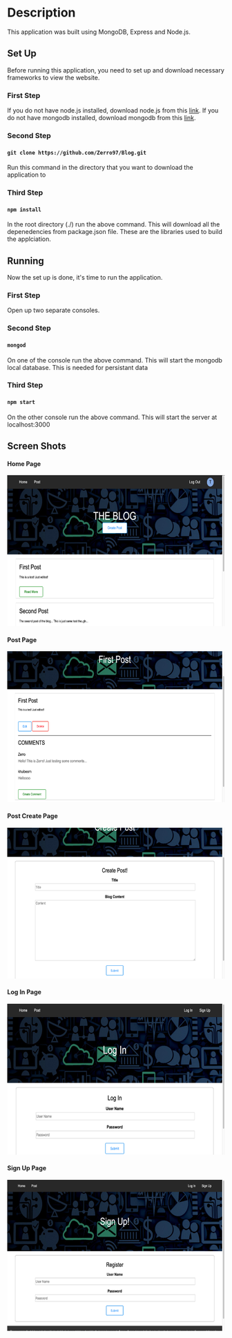 # Description
This application was built using MongoDB, Express and Node.js.

## Set Up
Before running this application, you need to set up and download necessary frameworks to view the 
website.

### First Step
If you do not have node.js installed, download node.js from this [link](https://nodejs.org/en/).
If you do not have mongodb installed, download mongodb from this [link](https://www.mongodb.com/).

### Second Step
#### `git clone https://github.com/Zerro97/Blog.git`
Run this command in the directory that you want to download the application to

### Third Step
#### `npm install`
In the root directory (./) run the above command. This will download all the depenedencies from
package.json file. These are the libraries used to build the applciation.

## Running
Now the set up is done, it's time to run the application.

### First Step
Open up two separate consoles.

### Second Step
#### `mongod`
On one of the console run the above command. This will start the mongodb local database. This is needed for persistant data

### Third Step
#### `npm start`
On the other console run the above command. This will start the server at localhost:3000

## Screen Shots
#### Home Page
<img src="https://github.com/Zerro97/Blog/blob/master/screenshots/home.png" alt="Home Page" height="350px" width="600px"/>

#### Post Page
<img src="https://github.com/Zerro97/Blog/blob/master/screenshots/post.png" alt="Post Page" height="350px" width="600px"/>

#### Post Create Page
<img src="https://github.com/Zerro97/Blog/blob/master/screenshots/create_post.png" alt="Post Create Page" height="350px" width="600px"/>

#### Log In Page
<img src="https://github.com/Zerro97/Blog/blob/master/screenshots/login.png" alt="Log In Page" height="350px" width="600px"/>

#### Sign Up Page
<img src="https://github.com/Zerro97/Blog/blob/master/screenshots/signup.png" alt="Sign Up Page" height="350px" width="600px"/>
